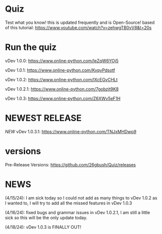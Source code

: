 # Quiz
Test what you know! this is updated frequently and is Open-Source! based of this tutorial: https://www.youtube.com/watch?v=zehwgTB0vV8&t=20s
# Run the quiz
vDev 1.0.0: https://www.online-python.com/leZqW6YOj5

vDev 1.0.1: https://www.online-python.com/KvqyPdsotf

vDev 1.0.2: https://www.online-python.com/lXcEGvCHLt

vDev 1.0.2.1: https://www.online-python.com/7gobzjt9K8

vDev 1.0.3: https://www.online-python.com/Z6XWv5eF1H
# NEWEST RELEASE
*NEW* vDev 1.0.3.1: https://www.online-python.com/TNJxMHDwp9
# versions
Pre-Release Versions: https://github.com/26gbush/Quiz/releases
# NEWS
(4/15/24): I am sick today so I could not add as many things to vDev 1.0.2 as I wanted to, I will try to add all the missed features in vDev 1.0.3

(4/16/24): fixed bugs and grammar issues in vDev 1.0.2.1, I am still a little sick so this will be the only update today.

(4/18/24): vDev 1.0.3 is FINALLY OUT!
